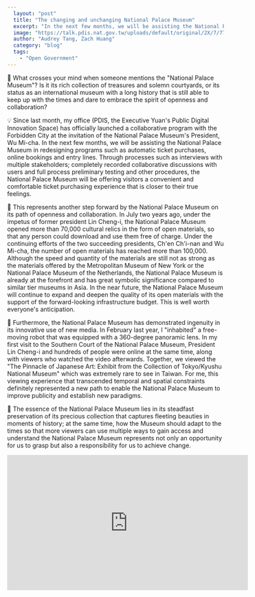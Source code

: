 ```yaml
---
  layout: "post"
  title: "The changing and unchanging National Palace Museum"
  excerpt: "In the next few months, we will be assisting the National Palace Museum in redesigning programs such as automatic ticket purchases, online bookings and entry lines."
  image: "https://talk.pdis.nat.gov.tw/uploads/default/original/2X/7/776a1eae5095de146f2e2547fd26e3122ad0b9c6.jpeg"
  author: "Audrey Tang, Zach Huang"
  category: "blog"
  tags: 
    - "Open Government"
---
```


🏰 What crosses your mind when someone mentions the "National Palace Museum"? Is it its rich collection of treasures and solemn courtyards, or its status as an international museum with a long history that is still able to keep up with the times and dare to embrace the spirit of openness and collaboration?

💡 Since last month, my office (PDIS, the Executive Yuan's Public Digital Innovation Space) has officially launched a collaborative program with the Forbidden City at the invitation of the National Palace Museum's President, Wu Mi-cha. In the next few months, we will be assisting the National Palace Museum in redesigning programs such as automatic ticket purchases, online bookings and entry lines. Through processes such as interviews with multiple stakeholders; completely recorded collaborative discussions with users and full process preliminary testing and other procedures, the National Palace Museum will be offering visitors a convenient and comfortable ticket purchasing experience that is closer to their true feelings.

📖 This represents another step forward by the National Palace Museum on its path of openness and collaboration. In July two years ago, under the impetus of former president Lin Cheng-i, the National Palace Museum opened more than 70,000 cultural relics in the form of open materials, so that any person could download and use them free of charge. Under the continuing efforts of the two succeeding presidents, Ch'en Ch'i-nan and Wu Mi-cha, the number of open materials has reached more than 100,000. Although the speed and quantity of the materials are still not as strong as the materials offered by the Metropolitan Museum of New York or the National Palace Museum of the Netherlands, the National Palace Museum is already at the forefront and has great symbolic significance compared to similar tier museums in Asia. In the near future, the National Palace Museum will continue to expand and deepen the quality of its open materials with the support of the forward-looking infrastructure budget. This is well worth everyone's anticipation.

🔮 Furthermore, the National Palace Museum has demonstrated ingenuity in its innovative use of new media. In February last year, I "inhabited" a free-moving robot that was equipped with a 360-degree panoramic lens. In my first visit to the Southern Court of the National Palace Museum, President Lin Cheng-i and hundreds of people were online at the same time, along with viewers who watched the video afterwards. Together, we viewed the "The Pinnacle of Japanese Art: Exhibit from the Collection of Tokyo/Kyushu National Museum" which was extremely rare to see in Taiwan. For me, this viewing experience that transcended temporal and spatial constraints definitely represented a new path to enable the National Palace Museum to improve publicity and establish new paradigms.

🌈 The essence of the National Palace Museum lies in its steadfast preservation of its precious collection that captures fleeting beauties in moments of history; at the same time, how the Museum should adapt to the times so that more viewers can use multiple ways to gain access and understand the National Palace Museum represents not only an opportunity for us to grasp but also a responsibility for us to achieve change.

<iframe width="560" height="315" src="https://www.youtube.com/embed/puJAHqh7l4M" frameborder="0" allowfullscreen></iframe>
